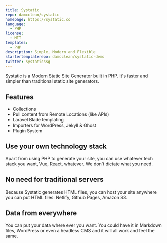 ```yaml
---
title: Systatic
repo: damcclean/systatic
homepage: https://systatic.co
language:
  - PHP
license:
  - MIT
templates:
  - PHP
description: Simple, Modern and Flexible
startertemplaterepo: damcclean/systatic-demo
twitter: systaticssg
---
```


Systatic is a Modern Static Site Generator built in PHP. It's faster and simpler than traditional static site generators.

## Features

- Collections
- Pull content from Remote Locations (like APIs)
- Laravel Blade templating
- Importers for WordPress, Jekyll & Ghost
- Plugin System

## Use your own technology stack

Apart from using PHP to generate your site, you can use whatever tech stack you want, Vue, React, whatever. We don't dictate what you need.

## No need for traditional servers

Because Systatic generates HTML files, you can host your site anywhere you can put HTML files: Netlify, Github Pages, Amazon S3.

## Data from everywhere

You can put your data where ever you want. You could have it in Markdown files, WordPress or even a headless CMS and it will all work and feel the same.
